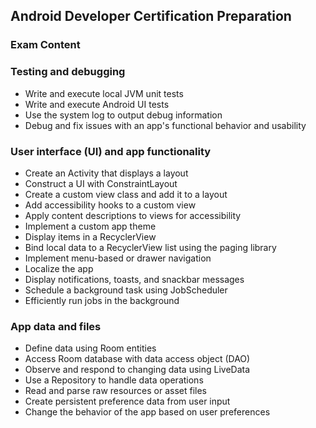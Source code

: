 ## Android Developer Certification Preparation


### Exam Content 

### Testing and debugging
- Write and execute local JVM unit tests
- Write and execute Android UI tests
- Use the system log to output debug information
- Debug and fix issues with an app's functional behavior and usability
### User interface (UI) and app functionality
- Create an Activity that displays a layout
- Construct a UI with ConstraintLayout
- Create a custom view class and add it to a layout
- Add accessibility hooks to a custom view
- Apply content descriptions to views for accessibility
- Implement a custom app theme
- Display items in a RecyclerView
- Bind local data to a RecyclerView list using the paging library
- Implement menu-based or drawer navigation
- Localize the app
- Display notifications, toasts, and snackbar messages
- Schedule a background task using JobScheduler
- Efficiently run jobs in the background
### App data and files
- Define data using Room entities
- Access Room database with data access object (DAO)
- Observe and respond to changing data using LiveData
- Use a Repository to handle data operations
- Read and parse raw resources or asset files
- Create persistent preference data from user input
- Change the behavior of the app based on user preferences
